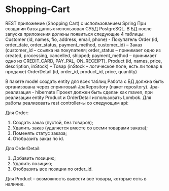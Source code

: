 # Shopping-Cart
REST приложение (Shopping Cart) с использованием Spring
При создании базы данных использовал СУБД PostgreSQL. В БД после запуска приложения должны появиться следующие 4 таблицы:
Customer (id, names, fio, address, email, phone) - Покупатель
Order (id, order_date, order_status, payment_method, customer_id) – Заказ (customer_id – ссылка на покупателя; 
order_status – принимает одно из created, processing, cancelled, shipped; payment_method – принимает одно из CREDIT_CARD, PAY_PAL, ON_RECEIPT).
Product (id, names, price, description, inStock) – Товар (inStock – логическое поле, есть ли товар в продаже)
OrderDetail (id, order_id, product_id, price, quantity)

В пакете model создать entity для всех таблиц
Работа с БД должна быть организована через спринговый JpaRepository (пакет repository). Jpa-реализация - hibernate
Проект должен быть сделан как maven, при реализации entity Product и OrderDetail использовать Lombok.
Для работы реализовать rest controller-ы со следующим api:

Для Order:
1) Создать заказ (пустой, без товаров);
2) Удалить заказ (удаляется вместе со всеми товарами заказа);
3) Поменять статус заказа;
4) Отобразить заказ по id.

Для OrderDetail:
1) Добавить позицию;
2) Удалить позицию;
3) Отобразить все позиции по order_id.

Для Product – возможность вывести все товары, которые есть в наличие.
